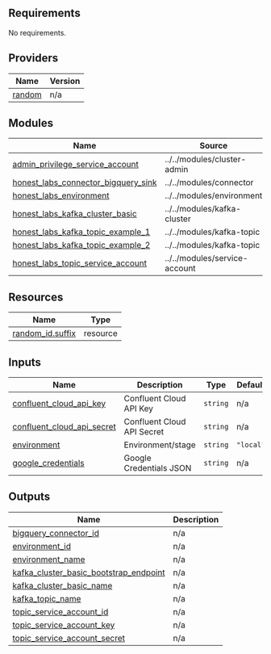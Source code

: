 <!-- BEGIN_TF_DOCS -->
## Requirements

No requirements.

## Providers

| Name | Version |
|------|---------|
| <a name="provider_random"></a> [random](#provider\_random) | n/a |

## Modules

| Name | Source | Version |
|------|--------|---------|
| <a name="module_admin_privilege_service_account"></a> [admin\_privilege\_service\_account](#module\_admin\_privilege\_service\_account) | ../../modules/cluster-admin | n/a |
| <a name="module_honest_labs_connector_bigquery_sink"></a> [honest\_labs\_connector\_bigquery\_sink](#module\_honest\_labs\_connector\_bigquery\_sink) | ../../modules/connector | n/a |
| <a name="module_honest_labs_environment"></a> [honest\_labs\_environment](#module\_honest\_labs\_environment) | ../../modules/environment | n/a |
| <a name="module_honest_labs_kafka_cluster_basic"></a> [honest\_labs\_kafka\_cluster\_basic](#module\_honest\_labs\_kafka\_cluster\_basic) | ../../modules/kafka-cluster | n/a |
| <a name="module_honest_labs_kafka_topic_example_1"></a> [honest\_labs\_kafka\_topic\_example\_1](#module\_honest\_labs\_kafka\_topic\_example\_1) | ../../modules/kafka-topic | n/a |
| <a name="module_honest_labs_kafka_topic_example_2"></a> [honest\_labs\_kafka\_topic\_example\_2](#module\_honest\_labs\_kafka\_topic\_example\_2) | ../../modules/kafka-topic | n/a |
| <a name="module_honest_labs_topic_service_account"></a> [honest\_labs\_topic\_service\_account](#module\_honest\_labs\_topic\_service\_account) | ../../modules/service-account | n/a |

## Resources

| Name | Type |
|------|------|
| [random_id.suffix](https://registry.terraform.io/providers/hashicorp/random/latest/docs/resources/id) | resource |

## Inputs

| Name | Description | Type | Default | Required |
|------|-------------|------|---------|:--------:|
| <a name="input_confluent_cloud_api_key"></a> [confluent\_cloud\_api\_key](#input\_confluent\_cloud\_api\_key) | Confluent Cloud API Key | `string` | n/a | yes |
| <a name="input_confluent_cloud_api_secret"></a> [confluent\_cloud\_api\_secret](#input\_confluent\_cloud\_api\_secret) | Confluent Cloud API Secret | `string` | n/a | yes |
| <a name="input_environment"></a> [environment](#input\_environment) | Environment/stage | `string` | `"local"` | no |
| <a name="input_google_credentials"></a> [google\_credentials](#input\_google\_credentials) | Google Credentials JSON | `string` | n/a | yes |

## Outputs

| Name | Description |
|------|-------------|
| <a name="output_bigquery_connector_id"></a> [bigquery\_connector\_id](#output\_bigquery\_connector\_id) | n/a |
| <a name="output_environment_id"></a> [environment\_id](#output\_environment\_id) | n/a |
| <a name="output_environment_name"></a> [environment\_name](#output\_environment\_name) | n/a |
| <a name="output_kafka_cluster_basic_bootstrap_endpoint"></a> [kafka\_cluster\_basic\_bootstrap\_endpoint](#output\_kafka\_cluster\_basic\_bootstrap\_endpoint) | n/a |
| <a name="output_kafka_cluster_basic_name"></a> [kafka\_cluster\_basic\_name](#output\_kafka\_cluster\_basic\_name) | n/a |
| <a name="output_kafka_topic_name"></a> [kafka\_topic\_name](#output\_kafka\_topic\_name) | n/a |
| <a name="output_topic_service_account_id"></a> [topic\_service\_account\_id](#output\_topic\_service\_account\_id) | n/a |
| <a name="output_topic_service_account_key"></a> [topic\_service\_account\_key](#output\_topic\_service\_account\_key) | n/a |
| <a name="output_topic_service_account_secret"></a> [topic\_service\_account\_secret](#output\_topic\_service\_account\_secret) | n/a |
<!-- END_TF_DOCS -->
